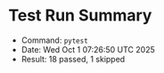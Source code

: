 # Test Run Summary

- Command: `pytest`
- Date: Wed Oct  1 07:26:50 UTC 2025
- Result: 18 passed, 1 skipped

